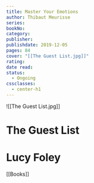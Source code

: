 ```yaml
---
title: Master Your Emotions
author: Thibaut Meurisse
series: 
bookNo: 
category: 
publisher: 
publishdate: 2019-12-05
pages: 84
cover: "[[The Guest List.jpg]]"
rating: 
date read: 
status:
  - Ongoing
cssclasses:
  - center-h1
---
```

![[The Guest List.jpg]]
# The Guest List
# Lucy Foley







[[Books]]
